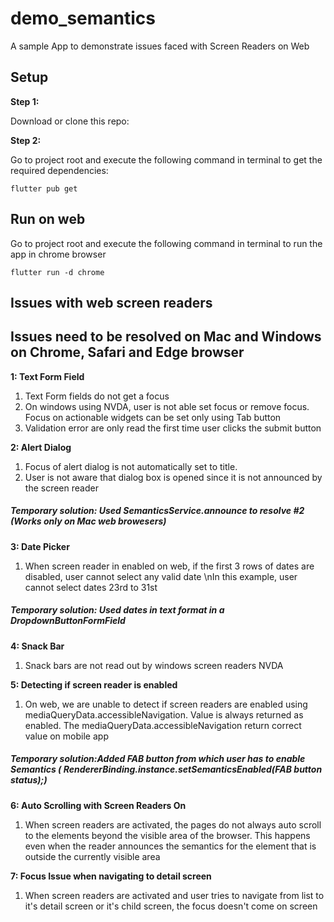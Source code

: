 # demo_semantics

A sample App to demonstrate issues faced with Screen Readers on Web



## Setup

**Step 1:**

Download or clone this repo:


**Step 2:**

Go to project root and execute the following command in terminal to get the required dependencies: 

```
flutter pub get 
```

## Run on web

Go to project root and execute the following command in terminal to run the app in chrome browser

```
flutter run -d chrome 
```

## Issues with web screen readers
## Issues need to be resolved on Mac and Windows on Chrome, Safari and Edge browser

**1: Text Form Field**
1. Text Form fields do not get a focus
2. On windows using NVDA, user is not able set focus or remove focus. Focus on actionable widgets can be set only using Tab button
3. Validation error are only read the first time user clicks the submit button

**2: Alert Dialog**
1. Focus of alert dialog is not automatically set to title.
2. User is not aware that dialog box is opened since it is not announced by the screen reader

##### Temporary solution: Used SemanticsService.announce to resolve #2 (Works only on Mac web browesers)

**3: Date Picker**
1. When screen reader in enabled on web, if the first 3 rows of dates are disabled, user cannot select any valid date \nIn this example, user cannot select dates 23rd to 31st

##### Temporary solution: Used dates in text format in a DropdownButtonFormField

**4: Snack Bar**
1. Snack bars are not read out by windows screen readers NVDA

**5: Detecting if screen reader is enabled**
1. On web, we are unable to detect if screen readers are enabled using mediaQueryData.accessibleNavigation.
Value is always returned as enabled.
The mediaQueryData.accessibleNavigation return correct value on mobile app

##### Temporary solution:Added FAB button from which user has to enable Semantics ( RendererBinding.instance.setSemanticsEnabled(FAB button status);)

**6: Auto Scrolling with Screen Readers On**
1. When screen readers are activated, the pages do not always auto scroll to the elements beyond the visible area of the browser. This happens even when the reader announces the semantics for the element that is outside the currently visible area


**7: Focus Issue when navigating to detail screen**
1. When screen readers are activated and user tries to navigate from list to it's detail screen or it's child screen, the focus doesn't come on screen